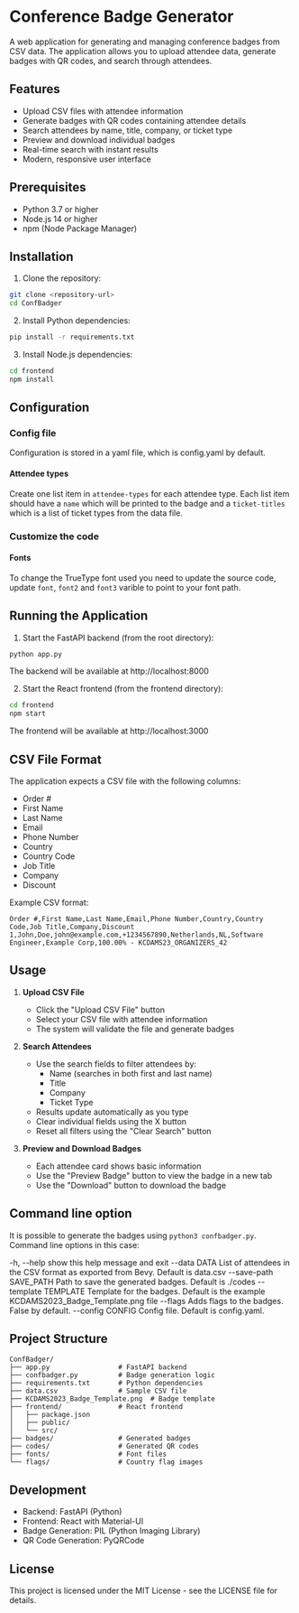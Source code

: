 # Conference Badge Generator

A web application for generating and managing conference badges from CSV data. The application allows you to upload
 attendee data, generate badges with QR codes, and search through attendees.

## Features

- Upload CSV files with attendee information
- Generate badges with QR codes containing attendee details
- Search attendees by name, title, company, or ticket type
- Preview and download individual badges
- Real-time search with instant results
- Modern, responsive user interface

## Prerequisites

- Python 3.7 or higher
- Node.js 14 or higher
- npm (Node Package Manager)

## Installation

1. Clone the repository:
```bash
git clone <repository-url>
cd ConfBadger
```

2. Install Python dependencies:
```bash
pip install -r requirements.txt
```

3. Install Node.js dependencies:
```bash
cd frontend
npm install
```

## Configuration

### Config file

Configuration is stored in a yaml file, which is config.yaml by default.

#### Attendee types

Create one list item in `attendee-types` for each attendee type. Each list item should have a `name` which will be
printed to the badge and a `ticket-titles` which is a list of ticket types from the data file.  

### Customize the code 
#### Fonts

To change the TrueType font used you need to update the source code, update ```font```, ```font2``` and ```font3```
varible to point to your font path.

## Running the Application

1. Start the FastAPI backend (from the root directory):
```bash
python app.py
```
The backend will be available at http://localhost:8000

2. Start the React frontend (from the frontend directory):
```bash
cd frontend
npm start
```
The frontend will be available at http://localhost:3000

## CSV File Format

The application expects a CSV file with the following columns:
- Order #
- First Name
- Last Name
- Email
- Phone Number
- Country
- Country Code
- Job Title
- Company
- Discount

Example CSV format:
```csv
Order #,First Name,Last Name,Email,Phone Number,Country,Country Code,Job Title,Company,Discount
1,John,Doe,john@example.com,+1234567890,Netherlands,NL,Software Engineer,Example Corp,100.00% - KCDAMS23_ORGANIZERS_42
```

## Usage

1. **Upload CSV File**
   - Click the "Upload CSV File" button
   - Select your CSV file with attendee information
   - The system will validate the file and generate badges

2. **Search Attendees**
   - Use the search fields to filter attendees by:
     - Name (searches in both first and last name)
     - Title
     - Company
     - Ticket Type
   - Results update automatically as you type
   - Clear individual fields using the X button
   - Reset all filters using the "Clear Search" button

3. **Preview and Download Badges**
   - Each attendee card shows basic information
   - Use the "Preview Badge" button to view the badge in a new tab
   - Use the "Download" button to download the badge

## Command line option

It is possible to generate the badges using `python3 confbadger.py`. Command line options in this case:

 -h, --help            show this help message and exit
  --data DATA           List of attendees in the CSV format as exported from Bevy. Default is data.csv
  --save-path SAVE_PATH
                        Path to save the generated badges. Default is ./codes
  --template TEMPLATE   Template for the badges. Default is the example KCDAMS2023_Badge_Template.png file
  --flags               Adds flags to the badges. False by default.
  --config CONFIG       Config file. Default is config.yaml.

## Project Structure

```
ConfBadger/
├── app.py                 # FastAPI backend
├── confbadger.py          # Badge generation logic
├── requirements.txt       # Python dependencies
├── data.csv               # Sample CSV file
├── KCDAMS2023_Badge_Template.png  # Badge template
├── frontend/              # React frontend
│   ├── package.json
│   ├── public/
│   └── src/
├── badges/                # Generated badges
├── codes/                 # Generated QR codes
├── fonts/                 # Font files
└── flags/                 # Country flag images
```

## Development

- Backend: FastAPI (Python)
- Frontend: React with Material-UI
- Badge Generation: PIL (Python Imaging Library)
- QR Code Generation: PyQRCode

## License

This project is licensed under the MIT License - see the LICENSE file for details.